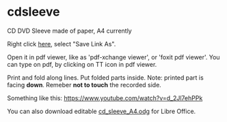 # cdsleeve
CD DVD Sleeve made of paper, A4 currently

Right click [here](https://github.com/dbojan/cdsleeve/raw/main/cd_sleeve_A4.pdf), select "Save Link As". 

Open it in pdf viewer, like as 'pdf-xchange viewer', or 'foxit pdf viewer'. You can type on pdf, by clicking on TT icon in pdf viewer.

Print and fold along lines. Put folded parts inside. Note: printed part is facing **down**. Remeber **not to touch** the recorded side.

Something like this: https://www.youtube.com/watch?v=d_2Jl7ehPPk 

You can also download editable [cd_sleeve_A4.odg](https://github.com/dbojan/cdsleeve/raw/main/cd_sleeve_A4.odg) for Libre Office.



